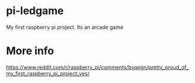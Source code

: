 # pi-ledgame
My first raspberry pi project.
Its an arcade game
# More info
https://www.reddit.com/r/raspberry_pi/comments/bvqpgn/pretty_proud_of_my_first_raspberry_pi_project_yes/
